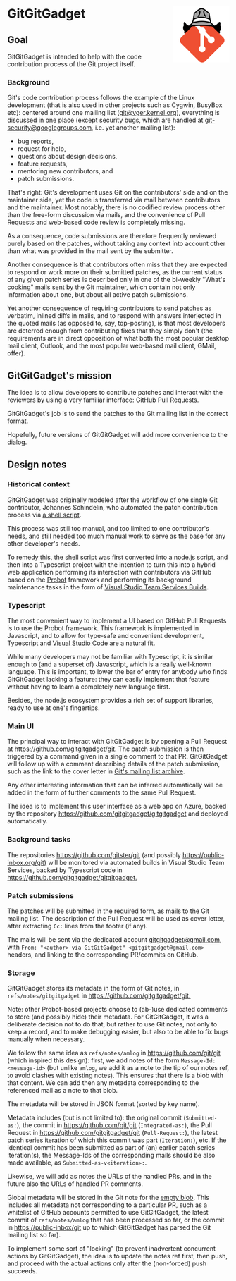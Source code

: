 # GitGitGadget <img alt="logo" width="128px" align="right" src="images/gitgitgadget.png">

## Goal

GitGitGadget is intended to help with the code contribution process of the Git
project itself.

### Background

Git's code contribution process follows the example of the Linux development
(that is also used in other projects such as Cygwin, BusyBox etc): centered
around one mailing list ([git@vger.kernel.org](mailto:git@vger.kernel.org)),
everything is discussed in one place (except security bugs, which are handled at
[git-security@googlegroups.com](mailto:git-security@googlegroups.com), i.e. yet
another mailing list):

- bug reports,
- request for help,
- questions about design decisions,
- feature requests,
- mentoring new contributors, and
- patch submissions.

That's right: Git's development uses Git on the contributors' side and on the
maintainer side, yet the code is transferred via mail between contributors and
the maintainer. Most notably, there is no codified review process other than the
free-form discussion via mails, and the convenience of Pull Requests and
web-based code review is completely missing.

As a consequence, code submissions are therefore frequently reviewed purely
based on the patches, without taking any context into account other than what
was provided in the mail sent by the submitter.

Another consequence is that contributors often miss that they are expected to
respond or work more on their submitted patches, as the current status of any
given patch series is described only in one of the bi-weekly "What's cooking"
mails sent by the Git maintainer, which contain not only information about one,
but about all active patch submissions.

Yet another consequence of requiring contributors to send patches as verbatim,
inlined diffs in mails, and to respond with answers interjected in the quoted
mails (as opposed to, say, top-posting), is that most developers are deterred
enough from contributing fixes that they simply don't (the requirements are in
direct opposition of what both the most popular desktop mail client, Outlook,
and the most popular web-based mail client, GMail, offer).

## GitGitGadget's mission

The idea is to allow developers to contribute patches and interact with the
reviewers by using a very familiar interface: GitHub Pull Requests.

GitGitGadget's job is to send the patches to the Git mailing list in the correct
format.

Hopefully, future versions of GitGitGadget will add more convenience to the dialog.

## Design notes

### Historical context

GitGitGadget was originally modeled after the workflow of one single Git
contributor, Johannes Schindelin, who automated the patch contribution process
via [a shell script](https://github.com/dscho/mail-patch-series).

This process was still too manual, and too limited to one contributor's needs,
and still needed too much manual work to serve as the base for any other
developer's needs.

To remedy this, the shell script was first converted into a node.js script, and
then into a Typescript project with the intention to turn this into a hybrid web
application performing its interaction with contributors via GitHub based on the
[Probot](https://probot.github.io) framework and performing its background
maintenance tasks in the form of [Visual Studio Team Services
Builds](https://docs.microsoft.com/en-us/vsts/build-release/index?view=vsts).

### Typescript

The most convenient way to implement a UI based on GitHub Pull Requests is to
use the Probot framework. This framework is implemented in Javascript, and to
allow for type-safe and convenient development, Typescript and [Visual Studio
Code](https://code.visualstudio.com/) are a natural fit.

While many developers may not be familiar with Typescript, it is similar enough
to (and a superset of) Javascript, which is a really well-known language. This
is important, to lower the bar of entry for anybody who finds GitGitGadget
lacking a feature: they can easily implement that feature without having to
learn a completely new language first.

Besides, the node.js ecosystem provides a rich set of support libraries, ready
to use at one's fingertips.

### Main UI

The principal way to interact with GitGitGadget is by opening a Pull Request at
<https://github.com/gitgitgadget/git.> The patch submission is then triggered by
a command given in a single comment to that PR. GitGitGadget will follow up with
a comment describing details of the patch submission, such as the link to the
cover letter in [Git's mailing list archive](https://public-inbox.org/git).

Any other interesting information that can be inferred automatically will be
added in the form of further comments to the same Pull Request.

The idea is to implement this user interface as a web app on Azure, backed by
the repository <https://github.com/gitgitgadget/gitgitgadget> and deployed
automatically.

### Background tasks

The repositories <https://github.com/gitster/git> (and possibly
<https://public-inbox.org/git)> will be monitored via automated builds in Visual
Studio Team Services, backed by Typescript code in
<https://github.com/gitgitgadget/gitgitgadget.>

### Patch submissions

The patches will be submitted in the required form, as mails to the Git mailing
list. The description of the Pull Request will be used as cover letter, after
extracting `Cc:` lines from the footer (if any).

The mails will be sent via the dedicated account gitgitgadget@gmail.com, with
`From: "<author> via GitGitGadget" <gitgitgadget@gmail.com>` headers, and
linking to the corresponding PR/commits on GitHub.

### Storage

GitGitGadget stores its metadata in the form of Git notes, in
`refs/notes/gitgitgadget` in <https://github.com/gitgitgadget/git.>

Note: other Probot-based projects choose to (ab-)use dedicated comments to store
(and possibly hide) their metadata. For GitGitGadget, it was a deliberate
decision not to do that, but rather to use Git notes, not only to keep a record,
and to make debugging easier, but also to be able to fix bugs manually when
necessary.

We follow the same idea as `refs/notes/amlog` in <https://github.com/git/git>
(which inspired this design): first, we add notes of the form
`Message-Id: <message-id>` (but unlike `amlog`, we add it as a note to the tip
of our notes ref, to avoid clashes with existing notes). This ensures that there
is a blob with that content. We can add then any metadata corresponding to the
referenced mail as a note to that blob.

The metadata will be stored in JSON format (sorted by key name).

Metadata includes (but is not limited to): the original commit
(`Submitted-as:`), the commit in <https://github.com/git/git> (`Integrated-as:`),
the Pull Request in <https://github.com/gitgitgadget/git> (`Pull-Request:`), the
latest patch series iteration of which this commit was part (`Iteration:`), etc.
If the identical commit has been submitted as part of (an) earlier patch series
iteration(s), the Message-Ids of the corresponding mails should be also made
available, as `Submitted-as-v<iteration>:`.

Likewise, we will add as notes the URLs of the handled PRs, and in the future
also the URLs of handled PR comments.

Global metadata will be stored in the Git note for the [empty
blob](https://github.com/git/git/blob/v2.17.0/cache.h#L1026-L1027). This
includes all metadata not corresponding to a particular PR, such as a whitelist
of GitHub accounts permitted to use GitGitGadget, the latest commit of
`refs/notes/amlog` that has been processed so far, or the commit in
<https://public-inbox/git> up to which GitGitGadget has parsed the Git mailing
list so far).

To implement some sort of "locking" (to prevent inadvertent concurrent actions
by GitGitGadget), the idea is to update the notes ref first, then push, and
proceed with the actual actions only after the (non-forced) push succeeds.
